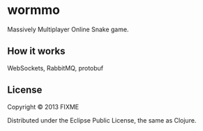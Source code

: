 # wormmo

Massively Multiplayer Online Snake game.

## How it works

WebSockets, RabbitMQ, protobuf

## License

Copyright © 2013 FIXME

Distributed under the Eclipse Public License, the same as Clojure.
